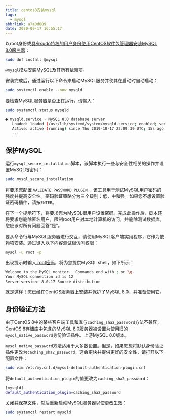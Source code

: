 ```yaml
---
title: centos8安装mysql
tags:
  - mysql
abbrlink: a7a0d089
date: 2020-09-17 16:55:17
---
```


以root身份或[具有sudo特权的用户身份使用CentOS软件包管理器安装MySQL 8.0服务器](https://www.myfreax.com/create-a-sudo-user-on-centos/)：

```bash
sudo dnf install @mysql
```

`@mysql`模块安装MySQL及其所有依赖项。

安装完成后，通过运行以下命令来启动MySQL服务并使其在启动时自动启动：

```bash
sudo systemctl enable --now mysqld
```

要检查MySQL服务器是否正在运行，请输入：

```bash
sudo systemctl status mysqld
```

```bash
● mysqld.service - MySQL 8.0 database server
   Loaded: loaded (/usr/lib/systemd/system/mysqld.service; enabled; vendor preset: disabled)
   Active: active (running) since Thu 2019-10-17 22:09:39 UTC; 15s ago
   ...
```

## 保护MySQL

运行`mysql_secure_installation`脚本，该脚本执行一些与安全性相关的操作并设置MySQL根密码：

```bash
sudo mysql_secure_installation
```

将要求您配置[ `VALIDATE PASSWORD PLUGIN` ](https://dev.mysql.com/doc/refman/8.0/en/validate-password.html)，该工具用于测试MySQL用户密码的强度并提高安全性。密码验证策略分为三个级别：低，中和强。如果您不想设置验证密码插件，请按`ENTER`。

在下一个提示符下，将要求您为MySQL根用户设置密码。完成此操作后，脚本还将要求您删除匿名用户，限制root用户对本地计算机的访问，并删除测试数据库。您应该对所有问题回答“是”。

要从命令行与MySQL服务器进行交互，请使用MySQL客户端实用程序，它作为依赖项安装。通过键入以下内容测试根访问权限：

```bash
mysql -u root -p
```

出现提示时输入[ root密码](https://www.myfreax.com/how-to-reset-a-mysql-root-password/)，将为您提供MySQL shell，如下所示：

```bash
Welcome to the MySQL monitor.  Commands end with ; or \g.
Your MySQL connection id is 12
Server version: 8.0.17 Source distribution
```

就是这样！您已经在CentOS服务器上安装并保护了MySQL 8.0，并准备使用它。

## 身份验证方法

由于CentOS 8中的某些客户端工具和库与`caching_sha2_password`方法不兼容，CentOS 8存储库中包含的MySQL 8.0服务器被设置为使用旧的`mysql_native_password`身份验证插件。上游MySQL 8.0版本。

`mysql_native_password`方法适用于大多数设置。但是，如果您想将默认身份验证插件更改为`caching_sha2_password`，这会更快并提供更好的安全性，请打开以下配置文件：

```bash
sudo vim /etc/my.cnf.d/mysql-default-authentication-plugin.cnf
```

将`default_authentication_plugin`的值更改为`caching_sha2_password`：

```bash
[mysqld]
default_authentication_plugin=caching_sha2_password
```

[关闭并保存文件](https://www.myfreax.com/how-to-save-file-in-vim-quit-editor/)，然后重新启动MySQL服务器以使更改生效：

```bash
sudo systemctl restart mysqld
```